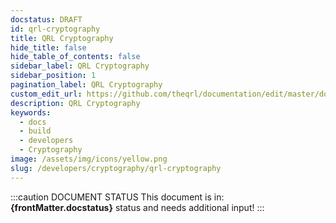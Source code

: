```yaml
---
docstatus: DRAFT
id: qrl-cryptography
title: QRL Cryptography
hide_title: false
hide_table_of_contents: false
sidebar_label: QRL Cryptography
sidebar_position: 1
pagination_label: QRL Cryptography
custom_edit_url: https://github.com/theqrl/documentation/edit/master/docs/basics/what-is-qrl.md
description: QRL Cryptography
keywords:
  - docs
  - build
  - developers
  - Cryptography
image: /assets/img/icons/yellow.png
slug: /developers/cryptography/qrl-cryptography
---
```



:::caution DOCUMENT STATUS 
<span>This document is in: <b>{frontMatter.docstatus}</b> status and needs additional input!</span>
:::